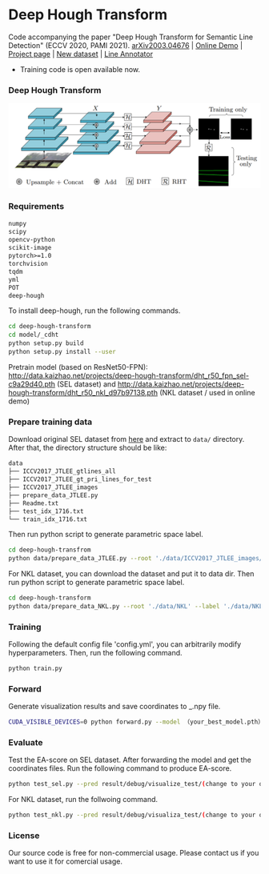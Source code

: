 # Deep Hough Transform

Code accompanying the paper "Deep Hough Transform for Semantic Line Detection" (ECCV 2020, PAMI 2021).
[arXiv2003.04676](https://arxiv.org/abs/2003.04676) | [Online Demo](http://mc.nankai.edu.cn/dht) | [Project page](http://mmcheng.net/dhtline) | [New dataset](http://kaizhao.net/nkl) | [Line Annotator](https://github.com/Hanqer/lines-manual-labeling)

* Training code is open available now.

### Deep Hough Transform
![pipeline](./pipeline.png)

### Requirements
``` 
numpy
scipy
opencv-python
scikit-image
pytorch>=1.0
torchvision
tqdm
yml
POT
deep-hough
```

To install deep-hough, run the following commands.
```sh
cd deep-hough-transform
cd model/_cdht
python setup.py build 
python setup.py install --user
```
Pretrain model (based on ResNet50-FPN): <http://data.kaizhao.net/projects/deep-hough-transform/dht_r50_fpn_sel-c9a29d40.pth> (SEL dataset) and 
<http://data.kaizhao.net/projects/deep-hough-transform/dht_r50_nkl_d97b97138.pth> (NKL dataset / used in online demo)

### Prepare training data
Download original SEL dataset from [here](https://mcl.korea.ac.kr/research/Submitted/jtlee_slnet/ICCV2017_JTLEE_dataset.7z) and extract to `data/` directory. After that, the directory structure should be like:
```
data
├── ICCV2017_JTLEE_gtlines_all
├── ICCV2017_JTLEE_gt_pri_lines_for_test
├── ICCV2017_JTLEE_images
├── prepare_data_JTLEE.py
├── Readme.txt
├── test_idx_1716.txt
└── train_idx_1716.txt
```

Then run python script to generate parametric space label.
```sh
cd deep-hough-transfrom
python data/prepare_data_JTLEE.py --root './data/ICCV2017_JTLEE_images/' --label './data/ICCV2017_JTLEE_gtlines_all' --save-dir './data/training/JTLEE_resize_100_100/' --list './data/training/JTLEE.lst' --prefix 'JTLEE_resize_100_100' --fixsize 400 --numangle 100 --numrho 100
```
For NKL dataset, you can download the dataset and put it to data dir. Then run python script to generate parametric space label.
```sh
cd deep-hough-transform
python data/prepare_data_NKL.py --root './data/NKL' --label './data/NKL' --save-dir './data/training/NKL_resize_100_100' --fixsize 400
```

### Training
Following the default config file 'config.yml', you can arbitrarily modify hyperparameters.
Then, run the following command.
```sh
python train.py
```

### Forward
Generate visualization results and save coordinates to _.npy file.
```sh
CUDA_VISIBLE_DEVICES=0 python forward.py --model （your_best_model.pth） --tmp (your_result_save_dir)
```

### Evaluate
Test the EA-score on SEL dataset. After forwarding the model and get the coordinates files. Run the following command to produce EA-score.
```sh
python test_sel.py --pred result/debug/visualize_test/(change to your own path which includes _.npy files) --gt gt_path/include_txt
```
For NKL dataset, run the follwoing command.
```sh
python test_nkl.py --pred result/debug/visualiza_test/(change to your own path which includes _.npy files) --gt gt_path/include_txt
```

### License
Our source code is free for non-commercial usage. Please contact us if you want to use it for comercial usage.

